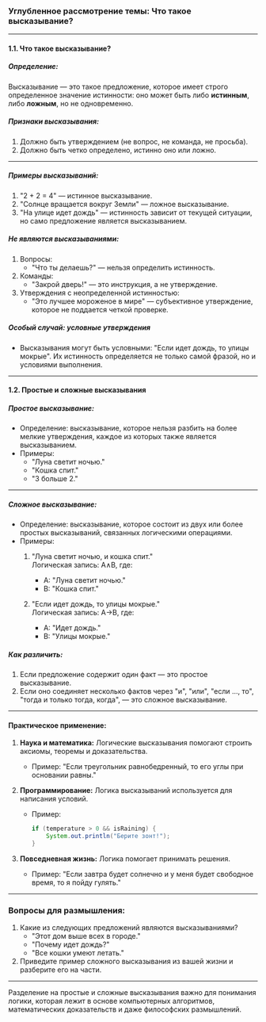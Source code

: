 ### Углубленное рассмотрение темы: Что такое высказывание?

---

#### **1.1. Что такое высказывание?**

##### **Определение:**

Высказывание — это такое предложение, которое имеет строго определенное значение истинности: оно может быть либо **истинным**, либо **ложным**, но не одновременно.

##### **Признаки высказывания:**

1. Должно быть утверждением (не вопрос, не команда, не просьба).
2. Должно быть четко определено, истинно оно или ложно.

---

##### **Примеры высказываний:**

1. "2 + 2 = 4" — истинное высказывание.
2. "Солнце вращается вокруг Земли" — ложное высказывание.
3. "На улице идет дождь" — истинность зависит от текущей ситуации, но само предложение является высказыванием.

##### **Не являются высказываниями:**

1. Вопросы:
    - "Что ты делаешь?" — нельзя определить истинность.
2. Команды:
    - "Закрой дверь!" — это инструкция, а не утверждение.
3. Утверждения с неопределенной истинностью:
    - "Это лучшее мороженое в мире" — субъективное утверждение, которое не поддается четкой проверке.

##### **Особый случай: условные утверждения**

- Высказывания могут быть условными: "Если идет дождь, то улицы мокрые". Их истинность определяется не только самой фразой, но и условиями выполнения.

---

#### **1.2. Простые и сложные высказывания**

##### **Простое высказывание:**

- Определение: высказывание, которое нельзя разбить на более мелкие утверждения, каждое из которых также является высказыванием.
- Примеры:
    - "Луна светит ночью."
    - "Кошка спит."
    - "3 больше 2."

---

##### **Сложное высказывание:**

- Определение: высказывание, которое состоит из двух или более простых высказываний, связанных логическими операциями.
- Примеры:
    1. "Луна светит ночью, и кошка спит."  
        Логическая запись: A∧B, где:
        
        - A: "Луна светит ночью."
        - B: "Кошка спит."
    2. "Если идет дождь, то улицы мокрые."  
        Логическая запись: A→B, где:
        
        - A: "Идет дождь."
        - B: "Улицы мокрые."

##### **Как различить:**

1. Если предложение содержит один факт — это простое высказывание.
2. Если оно соединяет несколько фактов через "и", "или", "если ..., то", "тогда и только тогда, когда", — это сложное высказывание.

---

#### **Практическое применение:**

1. **Наука и математика:** Логические высказывания помогают строить аксиомы, теоремы и доказательства.
    
    - Пример: "Если треугольник равнобедренный, то его углы при основании равны."
2. **Программирование:** Логика высказываний используется для написания условий.
    
    - Пример:
        
        ```java
        if (temperature > 0 && isRaining) {
            System.out.println("Берите зонт!");
        }
        ```
        
3. **Повседневная жизнь:** Логика помогает принимать решения.
    
    - Пример: "Если завтра будет солнечно и у меня будет свободное время, то я пойду гулять."

---

### **Вопросы для размышления:**

1. Какие из следующих предложений являются высказываниями?
    - "Этот дом выше всех в городе."
    - "Почему идет дождь?"
    - "Все кошки умеют летать."
2. Приведите пример сложного высказывания из вашей жизни и разберите его на части.

---

Разделение на простые и сложные высказывания важно для понимания логики, которая лежит в основе компьютерных алгоритмов, математических доказательств и даже философских размышлений.
